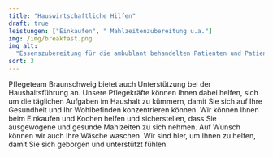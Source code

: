 ```yaml
---
title: "Hauswirtschaftliche Hilfen"
draft: true
leistungen: ["Einkaufen", " Mahlzeitenzubereitung u.a."]
img: /img/breakfast.png
img_alt:
  "Essenszubereitung für die ambublant behandelten Patienten und Patientinnen"
sort: 3
---
```


Pflegeteam Braunschweig bietet auch Unterstützung bei der Haushaltsführung an.
Unsere Pflegekräfte können Ihnen dabei helfen, sich um die täglichen Aufgaben im
Haushalt zu kümmern, damit Sie sich auf Ihre Gesundheit und Ihr Wohlbefinden
konzentrieren können. Wir können Ihnen beim Einkaufen und Kochen helfen und
sicherstellen, dass Sie ausgewogene und gesunde Mahlzeiten zu sich nehmen. Auf
Wunsch können wir auch Ihre Wäsche waschen. Wir sind hier, um Ihnen zu helfen,
damit Sie sich geborgen und unterstützt fühlen.
